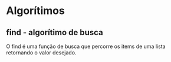 # Algorítimos
## find - algorítimo de busca
O find é uma função de busca que percorre os items de uma lista retornando o valor desejado.